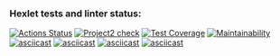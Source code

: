 ### Hexlet tests and linter status:
[![Actions Status](https://github.com/Pest12/python-project-50/workflows/hexlet-check/badge.svg)](https://github.com/Pest12/python-project-50/actions)
[![Project2 check](https://github.com/Pest12/python-project-50/actions/workflows/project2_test.yml/badge.svg)](https://github.com/Pest12/python-project-50/actions/worklows/project2_test.yml)
[![Test Coverage](https://api.codeclimate.com/v1/badges/ab1ba76d1100eb29e6a4/test_coverage)](https://codeclimate.com/github/Pest12/python-project-50/test_coverage)
[![Maintainability](https://api.codeclimate.com/v1/badges/ab1ba76d1100eb29e6a4/maintainability)](https://codeclimate.com/github/Pest12/python-project-50/maintainability)
[![asciicast](https://asciinema.org/a/604071.svg)](https://asciinema.org/a/604071)
[![asciicast](https://asciinema.org/a/604620.svg)](https://asciinema.org/a/604620)
[![asciicast](https://asciinema.org/a/605799.svg)](https://asciinema.org/a/605799)
[![asciicast](https://asciinema.org/a/606092.svg)](https://asciinema.org/a/606092)

